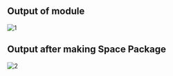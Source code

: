 ## Output of module 

![1](https://user-images.githubusercontent.com/75679355/189937099-e1e61bdf-51fe-47e5-8dbc-80c26e559c23.PNG)

## Output after making Space Package

![2](https://user-images.githubusercontent.com/75679355/189937248-a672e527-ef02-4f20-b287-c1d9f482a196.PNG)
